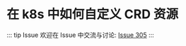 # 在 k8s 中如何自定义 CRD 资源



::: tip Issue 
 欢迎在 Issue 中交流与讨论: [Issue 305](https://github.com/shfshanyue/Daily-Question/issues/305) 
:::



